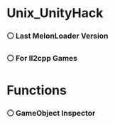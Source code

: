 # Unix_UnityHack
### ⚪ Last MelonLoader Version
### ⚪ For Il2cpp Games

# Functions
### ⚪ GameObject Inspector
